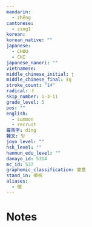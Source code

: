 ```yaml
---
mandarin:
  - zhēng
cantonese:
  - zing1
korean:
korean_native: ""
japanese:
  - CHOU
  - CHI
japanese_nanori: ""
vietnamese:
middle_chinese_initial: ʈ
middle_chinese_final: ɨŋ
stroke_count: "14"
radical: 彳
skip_number: 1-3-11
grade_level: 5
pos: ""
english:
  - summon
  - recruit
羅馬字: ding
韓文: 딩
joyo_level: ""
hsk_level: ""
hanmun_edu_level: ""
danayo_id: 5314
mc_id: 537
graphemic_classification: 會意
stand_in: 徴税
aliases:
  - 徵
---
```


# Notes
